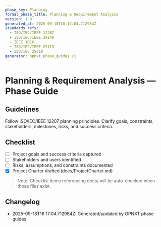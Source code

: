 ```yaml
---
phase_key: Planning
formal_phase_title: Planning & Requirement Analysis
version: 1.0
generated_at: 2025-09-18T16:17:04.712984Z
standards_refs:
  - ISO/IEC/IEEE 12207
  - ISO/IEC/IEEE 29148
  - IEEE 1016
  - ISO/IEC/IEEE 29119
  - ISO/IEC 25010
generator: opnxt.phase_guides v1
---
```


# Planning & Requirement Analysis — Phase Guide

## Guidelines
Follow ISO/IEC/IEEE 12207 planning principles. Clarify goals, constraints, stakeholders, milestones, risks, and success criteria.

## Checklist
- [ ] Project goals and success criteria captured
- [ ] Stakeholders and users identified
- [ ] Risks, assumptions, and constraints documented
- [x] Project Charter drafted (docs/ProjectCharter.md)

> Note: Checklist items referencing docs/ will be auto-checked when those files exist.

## Changelog
- 2025-09-18T16:17:04.712984Z: Generated/updated by OPNXT phase guides.